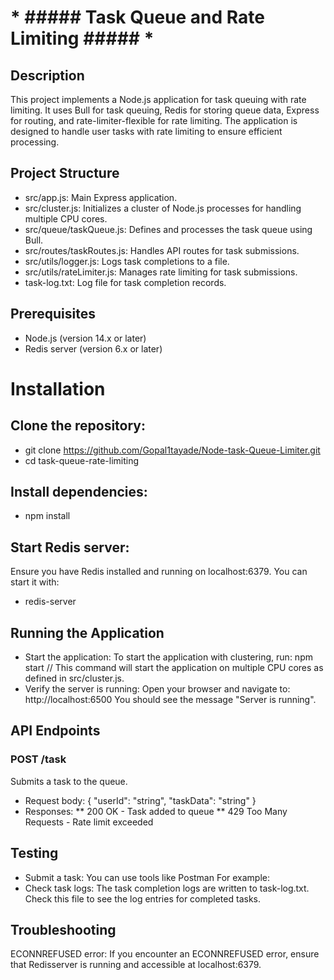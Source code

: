 #                                       *  ##### Task Queue and Rate Limiting ##### *
## Description
This project implements a Node.js application for task queuing with rate limiting. It uses Bull for task queuing, Redis for storing queue data, Express for routing, and rate-limiter-flexible for rate limiting. The application is designed to handle user tasks with rate limiting to ensure efficient processing.

## Project Structure
  * src/app.js: Main Express application.
  * src/cluster.js: Initializes a cluster of Node.js processes for handling multiple CPU cores.
  * src/queue/taskQueue.js: Defines and processes the task queue using Bull.
  * src/routes/taskRoutes.js: Handles API routes for task submissions.
  * src/utils/logger.js: Logs task completions to a file.
  * src/utils/rateLimiter.js: Manages rate limiting for task submissions.
  * task-log.txt: Log file for task completion records.
## Prerequisites
* Node.js (version 14.x or later)
* Redis server (version 6.x or later)

# Installation
## Clone the repository:    
 * git clone https://github.com/Gopal1tayade/Node-task-Queue-Limiter.git
 * cd task-queue-rate-limiting
## Install dependencies:
  * npm install
## Start Redis server:
   Ensure you have Redis installed and running on localhost:6379. You can start it with:
  * redis-server

## Running the Application
 * Start the application:
   To start the application with clustering, run: npm start //
   This command will start the application on multiple CPU cores as defined in src/cluster.js.
* Verify the server is running:
  Open your browser and navigate to:  http://localhost:6500
   You should see the message "Server is running".


## API Endpoints
### POST /task
Submits a task to the queue.
 * Request body:
{
"userId": "string", 
"taskData": "string"
}
* Responses:
** 200 OK - Task added to queue
** 429 Too Many Requests - Rate limit exceeded
## Testing
* Submit a task:
         You can use tools like Postman  For example:
* Check task logs:
           The task completion logs are written to task-log.txt. Check this file to see
            the log entries for completed tasks.
## Troubleshooting
ECONNREFUSED error:
If you encounter an ECONNREFUSED error, ensure that Redisserver is running and accessible at localhost:6379.

